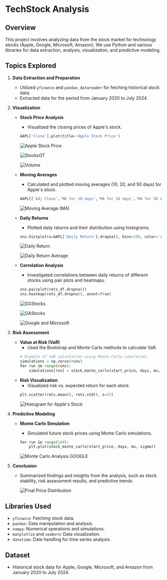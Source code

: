 # TechStock Analysis

## Overview
This project involves analyzing data from the stock market for technology stocks (Apple, Google, Microsoft, Amazon). We use Python and various libraries for data extraction, analysis, visualization, and predictive modeling.

## Topics Explored
1. **Data Extraction and Preparation**
   - Utilized `yfinance` and `pandas_datareader` for fetching historical stock data.
   - Extracted data for the period from January 2020 to July 2024.

2. **Visualization**
   - **Stock Price Analysis**
     - Visualized the closing prices of Apple's stock.
     ```python
     AAPL['Close'].plot(title='Apple Stock Price')
     ```
     ![Apple Stock Price](https://github.com/abhinnxvv/TechStock-Analysis/assets/92618378/c726054c-df25-4baa-ad40-b46f3a7515ca)

     ![StocksOT](https://github.com/abhinnxvv/TechStock-Analysis/assets/92618378/2b345608-e2a8-484a-8624-10926f185f0f)

     ![Volume](https://github.com/abhinnxvv/TechStock-Analysis/assets/92618378/ba02d8b0-27aa-4b51-a38b-360b3e48bee6)
     
   - **Moving Averages**
     - Calculated and plotted moving averages (10, 20, and 50 days) for Apple's stock.
     ```python
     AAPL[['Adj Close','MA for 10 days','MA for 20 days','MA for 50 days']].plot(figsize=(12,5))
     ```
     ![Moving Average (MA)](https://github.com/abhinnxvv/TechStock-Analysis/assets/92618378/80299faf-79a1-4ad5-b75e-ade93795772e)

   - **Daily Returns**
     - Plotted daily returns and their distribution using histograms.
     ```python
     sns.histplot(x=AAPL['Daily Return'].dropna(), bins=100, color='red')
     ```
     ![Daily Return](https://github.com/abhinnxvv/TechStock-Analysis/assets/92618378/40405317-667c-40fa-825e-45be080dc2af)

     ![Daily Return Average](https://github.com/abhinnxvv/TechStock-Analysis/assets/92618378/7f9de4a3-eb60-48c6-8aaf-aa3157f08dcb)


   - **Correlation Analysis**
     - Investigated correlations between daily returns of different stocks using pair plots and heatmaps.
     ```python
     sns.pairplot(rets_df.dropna())
     sns.heatmap(rets_df.dropna(), annot=True)
     ```
     ![GGStocks](https://github.com/abhinnxvv/TechStock-Analysis/assets/92618378/e61bba67-b31e-402d-bf71-c88549943d65)

     ![GAStocks](https://github.com/abhinnxvv/TechStock-Analysis/assets/92618378/42a098ba-a978-41b0-b1c3-d2d143bccd14)

     ![Google and Microsoft](https://github.com/abhinnxvv/TechStock-Analysis/assets/92618378/a031c1d1-9d39-4a57-afbb-ce88367fe8d7)
3. **Risk Assessment**
   - **Value at Risk (VaR)**
     - Used the Bootstrap and Monte Carlo methods to calculate VaR.
     ```python
     # Example of VaR calculation using Monte Carlo simulation
     simulations = np.zeros(runs)
     for run in range(runs):
         simulations[run] = stock_monte_carlo(start_price, days, mu, sigma)[days-1]
     ```
   - **Risk Visualization**
     - Visualized risk vs. expected return for each stock.
     ```python
     plt.scatter(rets.mean(), rets.std(), s=25)
     ```
     ![Histogram for Apple's Stock](https://github.com/abhinnxvv/TechStock-Analysis/assets/92618378/b989b48c-f365-467d-a582-31d3d69d661e)

4. **Predictive Modeling**
   - **Monte Carlo Simulation**
     - Simulated future stock prices using Monte Carlo simulations.
     ```python
     for run in range(100):
         plt.plot(stock_monte_carlo(start_price, days, mu, sigma))
     ```
     
     ![Monte Carlo Analysis GOOGLE](https://github.com/abhinnxvv/TechStock-Analysis/assets/92618378/34e10f33-2930-475b-972f-f08a8d118609)

5. **Conclusion**
   - Summarized findings and insights from the analysis, such as stock stability, risk assessment results, and predictive trends.

     ![Final Price Distribution](https://github.com/abhinnxvv/TechStock-Analysis/assets/92618378/a2260926-c168-4666-bb31-d50903505f99)

## Libraries Used
- `yfinance`: Fetching stock data.
- `pandas`: Data manipulation and analysis.
- `numpy`: Numerical operations and simulations.
- `matplotlib` and `seaborn`: Data visualization.
- `datetime`: Date handling for time series analysis.

## Dataset
- Historical stock data for Apple, Google, Microsoft, and Amazon from January 2020 to July 2024.
